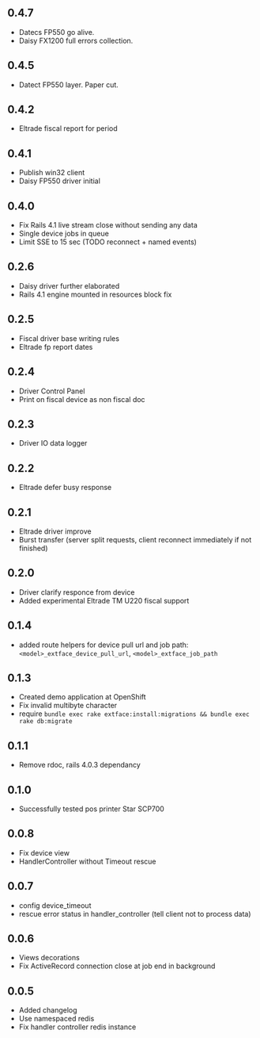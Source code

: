 ## 0.4.7
  - Datecs FP550 go alive.
  - Daisy FX1200 full errors collection.
## 0.4.5
  - Datect FP550 layer. Paper cut.
  
## 0.4.2
  - Eltrade fiscal report for period

## 0.4.1
  - Publish win32 client
  - Daisy FP550 driver initial

## 0.4.0
   - Fix Rails 4.1 live stream close without sending any data
   - Single device jobs in queue
   - Limit SSE to 15 sec (TODO reconnect + named events)

## 0.2.6
   - Daisy driver further elaborated
   - Rails 4.1 engine mounted in resources block fix

## 0.2.5
   - Fiscal driver base writing rules
   - Eltrade fp report dates

## 0.2.4
   - Driver Control Panel
   - Print on fiscal device as non fiscal doc

## 0.2.3
   - Driver IO data logger

## 0.2.2
   - Eltrade defer busy response

## 0.2.1
   - Eltrade driver improve
   - Burst transfer (server split requests, client reconnect immediately if not finished)

## 0.2.0
   - Driver clarify responce from device
   - Added experimental Eltrade TM U220 fiscal support

## 0.1.4
  - added route helpers for device pull url and job path: `<model>_extface_device_pull_url`, `<model>_extface_job_path`

## 0.1.3
  - Created demo application at OpenShift
  - Fix invalid multibyte character
  - require `bundle exec rake extface:install:migrations && bundle exec rake db:migrate`

## 0.1.1
  - Remove rdoc, rails 4.0.3 dependancy

## 0.1.0
  - Successfully tested pos printer Star SCP700

## 0.0.8
  - Fix device view
  - HandlerController without Timeout rescue

## 0.0.7
  - config device_timeout
  - rescue error status in handler_controller (tell client not to process data)

## 0.0.6
 - Views decorations
 - Fix ActiveRecord connection close at job end in background

## 0.0.5

 - Added changelog
 - Use namespaced redis
 - Fix handler controller redis instance
